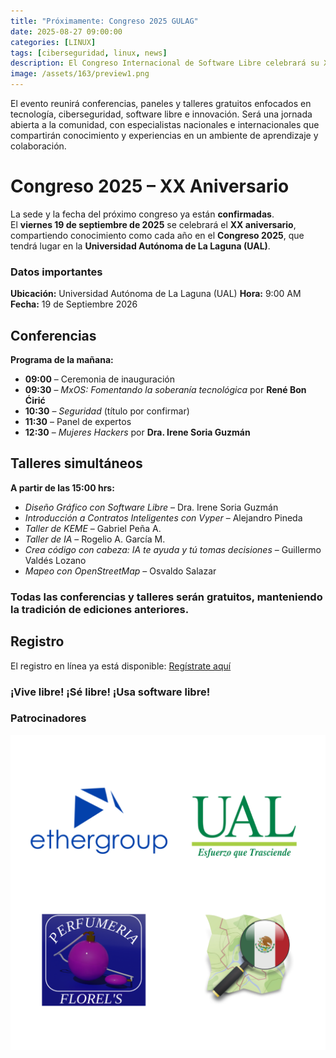 ```yaml
---
title: "Próximamente: Congreso 2025 GULAG"
date: 2025-08-27 09:00:00 
categories: [LINUX]
tags: [ciberseguridad, linux, news]
description: El Congreso Internacional de Software Libre celebrará su XX aniversario el 19 de septiembre en la UAL, con conferencias y talleres gratuitos sobre tecnología e innovación.
image: /assets/163/preview1.png
---
```


El evento reunirá conferencias, paneles y talleres gratuitos enfocados en tecnología, ciberseguridad, software libre e innovación. Será una jornada abierta a la comunidad, con especialistas nacionales e internacionales que compartirán conocimiento y experiencias en un ambiente de aprendizaje y colaboración.

# Congreso 2025 – XX Aniversario

La sede y la fecha del próximo congreso ya están **confirmadas**.  
El **viernes 19 de septiembre de 2025** se celebrará el **XX aniversario**, compartiendo conocimiento como cada año en el **Congreso 2025**, que tendrá lugar en la **Universidad Autónoma de La Laguna (UAL)**.

### Datos importantes
**Ubicación:** Universidad Autónoma de La Laguna (UAL)
**Hora:** 9:00 AM
**Fecha:** 19 de Septiembre 2026

## Conferencias

**Programa de la mañana:**

- **09:00** – Ceremonia de inauguración  
- **09:30** – *MxOS: Fomentando la soberanía tecnológica* por **René Bon Ćirić**  
- **10:30** – *Seguridad* (título por confirmar)  
- **11:30** – Panel de expertos  
- **12:30** – *Mujeres Hackers* por **Dra. Irene Soria Guzmán**

## Talleres simultáneos

**A partir de las 15:00 hrs:**

- *Diseño Gráfico con Software Libre* – Dra. Irene Soria Guzmán  
- *Introducción a Contratos Inteligentes con Vyper* – Alejandro Pineda  
- *Taller de KEME* – Gabriel Peña A.  
- *Taller de IA* – Rogelio A. García M.  
- *Crea código con cabeza: IA te ayuda y tú tomas decisiones* – Guillermo Valdés Lozano  
- *Mapeo con OpenStreetMap* – Osvaldo Salazar

### Todas las conferencias y talleres serán **gratuitos**, manteniendo la tradición de ediciones anteriores.

## Registro

El registro en línea ya está disponible: [Regístrate aquí](https://gl.ethercloud.mx/index.php/apps/forms/s/4X3QD2dDAc2XBFeEay9BfgTi)

### ¡Vive libre! ¡Sé libre! ¡Usa software libre!

### Patrocinadores

![Patrocinadores](/assets/163/163-02.png)




